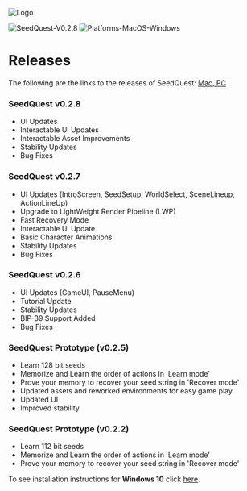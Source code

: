 ![Logo](https://github.com/reputage/seedQuest/blob/master/media/SeedQuestLogo-Github.png)

![SeedQuest-V0.2.8](https://img.shields.io/badge/SeedQuest(beta)-V0.2.8-orange.svg)
![Platforms-MacOS-Windows](https://img.shields.io/badge/Platform-MacOS%20%7C%20Windows-blue.svg)

# Releases

The following are the links to the releases of SeedQuest: [Mac, PC](https://github.com/reputage/seedQuest/releases)

### SeedQuest v0.2.8
- UI Updates
- Interactable UI Updates
- Interactable Asset Improvements
- Stability Updates
- Bug Fixes

### SeedQuest v0.2.7
- UI Updates (IntroScreen, SeedSetup, WorldSelect, SceneLineup, ActionLineUp)
- Upgrade to LightWeight Render Pipeline (LWP)
- Fast Recovery Mode
- Interactable UI Update
- Basic Character Animations
- Stability Updates
- Bug Fixes

### SeedQuest v0.2.6 
- UI Updates (GameUI, PauseMenu)
- Tutorial Update
- Stability Updates
- BIP-39 Support Added
- Bug Fixes

### SeedQuest Prototype (v0.2.5)
 - Learn 128 bit seeds
 - Memorize and Learn the order of actions in 'Learn mode'
 - Prove your memory to recover your seed string in 'Recover mode'
 - Updated assets and reworked environments for easy game play
 - Updated UI
 - Improved stability

### SeedQuest Prototype (v0.2.2)
 - Learn 112 bit seeds
 - Memorize and Learn the order of actions in 'Learn mode'
 - Prove your memory to recover your seed string in 'Recover mode'
 
To see installation instructions for **Windows 10** click [here](https://github.com/reputage/seedQuest/blob/master/docs/run_instructions.md).
